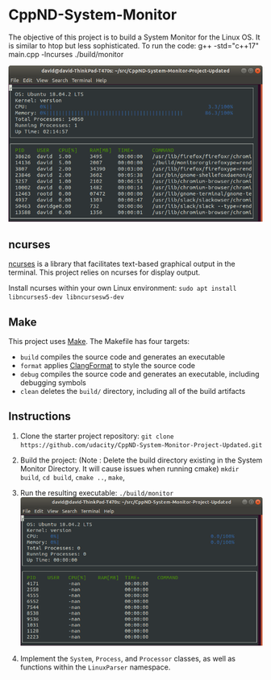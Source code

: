 # CppND-System-Monitor
The objective of this project is to build a System Monitor for the Linux OS. It is similar to htop but less sophisticated. 
To run the code: g++ -std="c++17" main.cpp -lncurses
./build/monitor


![System Monitor](images/monitor.png)

## ncurses
[ncurses](https://www.gnu.org/software/ncurses/) is a library that facilitates text-based graphical output in the terminal. This project relies on ncurses for display output.

Install ncurses within your own Linux environment: `sudo apt install libncurses5-dev libncursesw5-dev`

## Make
This project uses [Make](https://www.gnu.org/software/make/). The Makefile has four targets:
* `build` compiles the source code and generates an executable
* `format` applies [ClangFormat](https://clang.llvm.org/docs/ClangFormat.html) to style the source code
* `debug` compiles the source code and generates an executable, including debugging symbols
* `clean` deletes the `build/` directory, including all of the build artifacts

## Instructions

1. Clone the starter project repository: `git clone https://github.com/udacity/CppND-System-Monitor-Project-Updated.git`

2. Build the project: (Note : Delete the build directory existing in the System Monitor Directory. It will cause issues when running cmake) 
 `mkdir build`,
 `cd build`,
 `cmake ..`,
 `make`,

3. Run the resulting executable: `./build/monitor`
![Starting System Monitor](images/starting_monitor.png)

4. Implement the `System`, `Process`, and `Processor` classes, as well as functions within the `LinuxParser` namespace.
